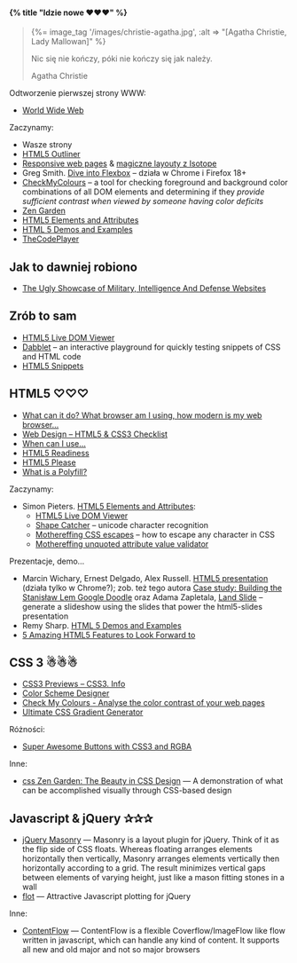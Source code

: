 #### {% title "Idzie nowe  ♥♥♥" %}

<blockquote>
 {%= image_tag '/images/christie-agatha.jpg', :alt => "[Agatha Christie, Lady Mallowan]" %}
 <p>
   Nic się nie kończy, póki nie kończy się jak należy.
 </p>
 <p class="author">Agatha Christie</p>
</blockquote>

Odtworzenie pierwszej strony WWW:

* [World Wide Web](http://www.w3.org/History/19921103-hypertext/hypertext/WWW/TheProject.html?)

Zaczynamy:

* Wasze strony
* [HTML5 Outliner](http://gsnedders.html5.org/outliner/)
* [Responsive web pages](http://responsivewebdesign.com/robot/) & [magiczne layouty z Isotope](http://isotope.metafizzy.co/)
* Greg Smith. [Dive into Flexbox](http://weblog.bocoup.com/dive-into-flexbox/) – działa w Chrome
 i Firefox 18+
* [CheckMyColours](http://www.checkmycolours.com/) –
  a tool for checking foreground and background color combinations of
  all DOM elements and determining if they *provide sufficient contrast
  when viewed by someone having color deficits*
* [Zen Garden](http://www.csszengarden.com/)
* [HTML5 Elements and Attributes](http://simon.html5.org/html5-elements)
* [HTML 5 Demos and Examples](http://html5demos.com/)
* [TheCodePlayer](http://thecodeplayer.com/)


## Jak to dawniej robiono

* [The Ugly Showcase of Military, Intelligence And Defense
  Websites](http://www.smashingmagazine.com/2010/06/23/showcase-of-ugly-military-intelligence-and-defense-websites/)


## Zrób to sam

* [HTML5 Live DOM Viewer](http://livedom.validator.nu/)
* [Dabblet](http://dabblet.com/) – an interactive playground
  for quickly testing snippets of CSS and HTML code
* [HTML5 Snippets](http://html5snippet.net/people/758)


## HTML5 ♡♡♡

* [What can it do? What browser am I using, how modern is my web browser…](http://www.findmebyip.com/)
* [Web Design – HTML5 & CSS3 Checklist](http://www.findmebyip.com/litmus/)
* [When can I use…](http://a.deveria.com/caniuse/)
* [HTML5 Readiness](http://html5readiness.com/)
* [HTML5 Please](http://html5please.us)
* [What is a Polyfill?](http://remysharp.com/2010/10/08/what-is-a-polyfill/)

Zaczynamy:

* Simon Pieters. [HTML5 Elements and Attributes](http://simon.html5.org/html5-elements):
  - [HTML5 Live DOM Viewer](http://livedom.validator.nu/)
  - [Shape Catcher](http://shapecatcher.com/) – unicode character recognition
  - [Mothereffing CSS escapes](http://mothereffingcssescapes.com/) –
  how to escape any character in CSS
  - [Mothereffing unquoted attribute value validator](http://mothereffingunquotedattributes.com/)

Prezentacje, demo…

* Marcin Wichary, Ernest Delgado, Alex Russell.
  [HTML5 presentation](http://slides.html5rocks.com/) (działa tylko w Chrome?);
  zob. też tego autora
  [Case study: Building the Stanisław Lem Google Doodle](http://www.html5rocks.com/en/tutorials/doodles/lem/)
  oraz Adama Zapletala, [Land Slide](https://github.com/adamzap/landslide) –
  generate a slideshow using the slides that power the html5-slides presentation
* Remy Sharp.
  [HTML 5 Demos and Examples](http://html5demos.com/)
* [5 Amazing HTML5 Features to Look Forward to](http://www.geektechnica.com/2009/06/5-amazing-html5-features-to-look-forward-to/)


## CSS 3 ☃☃☃

* [CSS3 Previews – CSS3. Info](http://www.css3.info/preview/)
* [Color Scheme Designer](http://colorschemedesigner.com/)
* [Check My Colours - Analyse the color contrast of your web
  pages](http://www.checkmycolours.com/)
* [Ultimate CSS Gradient Generator](http://www.colorzilla.com/gradient-editor/)


Różności:

* [Super Awesome Buttons with CSS3 and RGBA](http://github.com/gr2m/awesome-buttons)

Inne:

* [css Zen Garden: The Beauty in CSS Design](http://www.csszengarden.com/) —
  A demonstration of what can be accomplished visually through
  CSS-based design


## Javascript & jQuery ✰✰✰

* [jQuery Masonry](http://desandro.com/resources/jquery-masonry/) —
  Masonry is a layout plugin for jQuery. Think of it as the flip side of
  CSS floats. Whereas floating arranges elements horizontally then
  vertically, Masonry arranges elements vertically then horizontally
  according to a grid. The result minimizes vertical gaps between
  elements of varying height, just like a mason fitting stones in a
  wall
* [flot](http://code.google.com/p/flot/) —
  Attractive Javascript plotting for jQuery

Inne:

* [ContentFlow](http://www.jacksasylum.eu/ContentFlow/) —
  ContentFlow is a flexible Coverflow/ImageFlow like flow written
  in javascript, which can handle any kind of content. It supports all
  new and old major and not so major browsers
